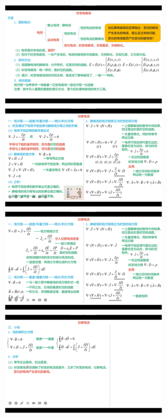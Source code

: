 ![image-20221204172131899](assets/image-20221204172131899.png)

![image-20221204172839872](assets/image-20221204172839872.png)

![image-20221204173233243](assets/image-20221204173233243.png)

![image-20221204173347292](assets/image-20221204173347292.png)